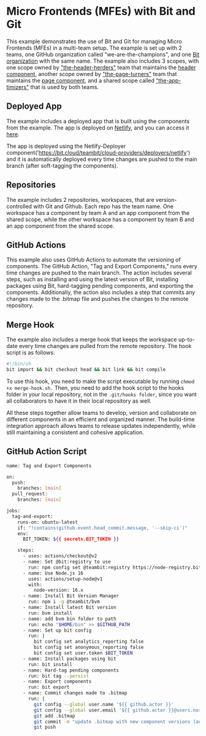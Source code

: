 # Micro Frontends (MFEs) with Bit and Git

This example demonstrates the use of Bit and Git for managing Micro Frontends (MFEs) in a multi-team setup. The example is set up with 2 teams, one GitHub organization called "we-are-the-champions", and one [Bit organization](https://bit.cloud/we-are-the-champions) with the same name. The example also includes 3 scopes, with one scope owned by ["the-header-herders"](https://bit.cloud/we-are-the-champions/the-header-herders) team that maintains the [header component](https://bit.cloud/we-are-the-champions/the-header-herders/header), another scope owned by ["the-page-turners"](https://bit.cloud/we-are-the-champions/the-page-turners) team that maintains the [page component](https://bit.cloud/we-are-the-champions/the-page-turners/best-page-forever), and a shared scope called ["the-app-timizers"](https://bit.cloud/we-are-the-champions/the-app-timizers/) that is used by both teams.

## Deployed App

The example includes a deployed app that is built using the components from the example. The app is deployed on [Netlify](https://www.netlify.com/), and you can access it [here](https://the-champions-app.netlify.app/).

The app is deployed using the Netlify-Deployer component('https://bit.cloud/teambit/cloud-providers/deployers/netlify') and it is automatically deployed every time changes are pushed to the main branch (after soft-tagging the components).

## Repositories

The example includes 2 repositories, workspaces, that are version-controlled with Git and Github. Each repo has the team name. One workspace has a component by team A and an app component from the shared scope, while the other workspace has a component by team B and an app component from the shared scope.

## GitHub Actions

This example also uses GitHub Actions to automate the versioning of components. The GitHub Action, "Tag and Export Components," runs every time changes are pushed to the main branch. The action includes several steps, such as installing and using the latest version of Bit, installing packages using Bit, hard-tagging pending components, and exporting the components. Additionally, the action also includes a step that commits any changes made to the .bitmap file and pushes the changes to the remote repository.

## Merge Hook

The example also includes a merge hook that keeps the workspace up-to-date every time changes are pulled from the remote repository. The hook script is as follows:

``` bash
#!/bin/sh
bit import && bit checkout head && bit link && bit compile
```

To use this hook, you need to make the script executable by running `chmod +x merge-hook.sh.`
Then, you need to add the hook script to the hooks folder in your local repository, not in the `.git/hooks folder`, since you want all collaborators to have it in their local repository as well.

All these steps together allow teams to develop, version and collaborate on different components in an efficient and organized manner. The build-time integration approach allows teams to release updates independently, while still maintaining a consistent and cohesive application.

## GitHub Action Script

``` bash
name: Tag and Export Components

on:
  push:
    branches: [main]
  pull_request:
    branches: [main]

jobs:
  tag-and-export:
    runs-on: ubuntu-latest
    if: "!contains(github.event.head_commit.message, '--skip-ci')"
    env:
      BIT_TOKEN: ${{ secrets.BIT_TOKEN }}

    steps:
      - uses: actions/checkout@v2
      - name: Set @bit:registry to use
        run: npm config set @teambit:registry https://node-registry.bit.cloud
      - name: Use Node.js 16
        uses: actions/setup-node@v1
        with:
          node-version: 16.x
      - name: Install Bit Version Manager
        run: npm i -g @teambit/bvm
      - name: Install latest Bit version
        run: bvm install
      - name: add bvm bin folder to path
        run: echo "$HOME/bin" >> $GITHUB_PATH
      - name: Set up bit config
        run: |
          bit config set analytics_reporting false
          bit config set anonymous_reporting false
          bit config set user.token $BIT_TOKEN
      - name: Install packages using bit
        run: bit install
      - name: Hard-tag pending components
        run: bit tag --persist
      - name: Export components
        run: bit export
      - name: Commit changes made to .bitmap
        run: |
          git config --global user.name '${{ github.actor }}'
          git config --global user.email '${{ github.actor }}@users.noreply.github.com'
          git add .bitmap
          git commit -m "update .bitmap with new component versions (automated). --skip-ci"
          git push

```
